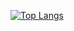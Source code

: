 [![Top Langs](https://github-readme-stats.vercel.app/api/top-langs/?username=ndornseif&layout=compact)](https://github.com/anuraghazra/github-readme-stats)
